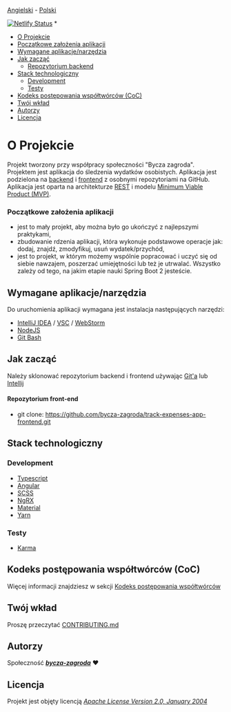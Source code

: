 [Angielski](README.md) - [<ins>Polski</ins>](README.pl.md)

[![Netlify Status](https://api.netlify.com/api/v1/badges/877a40fe-be18-4706-afca-48fef282bfac/deploy-status)](https://app.netlify.com/sites/track-expenses-app-frontend/deploys)
* 
* [O Projekcie](#o-projekcie)
* [Początkowe założenia aplikacji](#początkowe-założenia-aplikacji)
* [Wymagane aplikacje/narzędzia](#wymagane-aplikacjenarzędzia)
* [Jak zacząć](#jak-zacząć)
  - [Repozytorium backend](#repozytorium-front-end)
* [Stack technologiczny](#stack-technologiczny)
  - [Development](#development)
  - [Testy](#testy)
* [Kodeks postępowania współtwórców (CoC)](#kodeks-postępowania-współtwórców-coc)
* [Twój wkład](#twój-wkład)
* [Autorzy](#autorzy)
* [Licencja](#licencja)

# O Projekcie
Projekt tworzony przy współpracy społeczności "Bycza zagroda".
Projektem jest aplikacja do śledzenia wydatków osobistych. Aplikacja jest podzielona na
[backend](https://github.com/bycza-zagroda/track-expenses-app-backend) i [<ins>frontend</ins>](https://github.com/bycza-zagroda/track-expenses-app-frontend) z osobnymi repozytoriami na GitHub. Aplikacja jest oparta na architekturze [REST](https://en.wikipedia.org/wiki/Representational_state_transfer)
i modelu [Minimum Viable Product (MVP)](https://en.wikipedia.org/wiki/Minimum_viable_product).

### Początkowe założenia aplikacji
- jest to mały projekt, aby można było go ukończyć z najlepszymi praktykami,
- zbudowanie rdzenia aplikacji, która wykonuje podstawowe operacje jak: dodaj, znajdź, zmodyfikuj, usuń wydatek/przychód,
- jest to projekt, w którym możemy wspólnie popracować i uczyć się od siebie nawzajem, poszerzać umiejętności lub
  też je utrwalać. Wszystko zależy od tego, na jakim etapie nauki Spring Boot 2 jesteście.

## Wymagane aplikacje/narzędzia
Do uruchomienia aplikacji wymagana jest instalacja następujących narzędzi:
- [IntelliJ IDEA](https://www.jetbrains.com/idea/) / [VSC](https://code.visualstudio.com/) / [WebStorm](https://www.jetbrains.com/webstorm/)
- [NodeJS](https://nodejs.org/en/)
- [Git Bash](https://git-scm.com/downloads)

## Jak zacząć
Należy sklonować repozytorium backend i frontend używając [Git'a](https://git-scm.com/) lub [Intellij](https://www.jetbrains.com/idea/)

#### Repozytorium front-end
- git clone: https://github.com/bycza-zagroda/track-expenses-app-frontend.git

## Stack technologiczny

### Development
- [Typescript](https://www.typescriptlang.org/)
- [Angular](https://angular.io/)
- [SCSS](https://sass-lang.com/)
- [NgRX](https://ngrx.io/)
- [Material](https://material.angular.io/)
- [Yarn](https://yarnpkg.com/)

### Testy
- [Karma](https://angular.io/guide/testing)

## Kodeks postępowania współtwórców (CoC)
Więcej informacji znajdziesz w sekcji [Kodeks postępowania współtwórców](CODE_OF_CONDUCT.pl.md)

## Twój wkład
Proszę przeczytać [CONTRIBUTING.md](CONTRIBUTING.md)

## Autorzy
Społeczność [**_bycza-zagroda_**](https://github.com/orgs/bycza-zagroda/people) ❤

## Licencja
Projekt jest objęty licencją [_Apache License Version 2.0, January 2004_](LICENSE)
